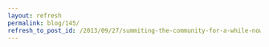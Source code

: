 ```yaml
---
layout: refresh
permalink: blog/145/
refresh_to_post_id: /2013/09/27/summiting-the-community-for-a-while-now
---
```

